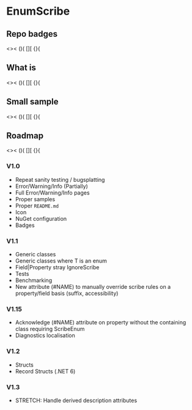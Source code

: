 # EnumScribe

## Repo badges

<>< ()( [][ {}{

## What is

<>< ()( [][ {}{

## Small sample

<>< ()( [][ {}{

## Roadmap

<>< ()( [][ {}{

### V1.0

* Repeat sanity testing / bugsplatting
* Error/Warning/Info (Partially)
* Full Error/Warning/Info pages
* Proper samples
* Proper `README.md`
* Icon
* NuGet configuration
* Badges

### V1.1

* Generic classes
* Generic classes where T is an enum
* Field|Property stray IgnoreScribe
* Tests
* Benchmarking
* New attribute (#NAME) to manually override scribe rules on a property/field basis (suffix, accessibility)

### V1.15

* Acknowledge (#NAME) attribute on property without the containing class requiring ScribeEnum
* Diagnostics localisation

### V1.2

* Structs
* Record Structs (.NET 6)

### V1.3

* STRETCH: Handle derived description attributes
